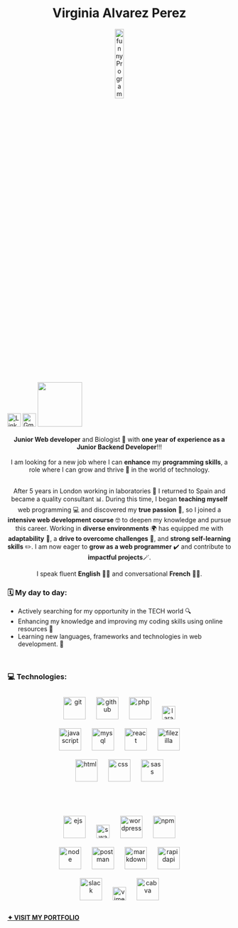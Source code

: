 <h1 align="center"> Virginia Alvarez Perez </h1> 


  <!-- <h2 align="center""> ** 🏜️ HI THERE!😎 **  </h2>-->
 
  <p align="center" >
    <img src="https://github.com/virchaca/virchaca/assets/139872250/d04701cd-2bb9-4752-8c8d-15f92d3fdb46" alt="funnyProgrammer" width="20%">
  </p> 

 <div>
   <a target="_blank" href="https://www.linkedin.com/in/virginia-alvarezperez/" rel="nofollow"><img src="./images/linkedin.png" alt="LinkedIn"  style="width: 30px" style="margin-right: 40px"></a> 
   <a target="_blank" href="mailto:virginia.alvarez82@gmail.com"><img src="./images/gmailR.png" alt="Gmail" style="width: 30px;"></a>
   <a target="_blank" href="https://virchaca.github.io/portfolio/"> <img style="width: 100px" src="https://github.com/user-attachments/assets/542da6b0-1897-4873-bab1-40cf8b45984c"></a>    
 </div>
 <br>

 

<!-- <a target="_blank" href="https://virchaca.github.io/portfolio/" style="color: green; text-decoration: none;">VISIT MY PORTFOLIO </a><span>✨</span>
<img src="./images/portfolio.png" alt="" style="width: 30px;">-->


<!-- 
<div> 
<h2 align="center">
  ** 🏜️ HI THERE!😎 ** </h2> <span >
  <img src="https://github.com/virchaca/virchaca/assets/139872250/d04701cd-2bb9-4752-8c8d-15f92d3fdb46" alt="funnyProgrammer" width="50%">
</span>
</div> -->
 

<div align="center">
<strong>Junior Web developer</strong> and Biologist 🍃  with <strong>one year of experience as a Junior Backend Developer</strong>!!! 
</div>
<br>
<div align="center">
I am looking for a new job where I can <strong>enhance</strong> my <strong>programming skills</strong>, a role where I can grow and thrive 🚀 in the world of technology. 
</div>
<br>

<p align="center" padding-inline="40px">
After 5 years in London working in laboratories 🧪 I returned to Spain and became a quality consultant 📊. During this time, I began <strong>teaching myself</strong> web programming 💻 and discovered my <strong>true passion</strong> 💚, so I joined a <strong> intensive web development course</strong> 🤓 to deepen my knowledge and pursue this career. 
Working in <strong>diverse environments</strong> 🌍 has equipped me with <strong>adaptability</strong> 🔄, a <strong>drive to overcome challenges</strong> 🚀, and <strong>strong self-learning skills</strong> ✏️.
I am now eager to <strong>grow as a web programmer</strong> ✔️ and contribute to <strong>impactful projects</strong>🪄.</p> 

<p align="center">
I speak fluent <strong>English</strong> 💂‍♀️  and conversational <strong>French</strong> 🧀🗼.
</p>


<h3>🗓️ My day to day: </h3>

- Actively searching for my opportunity in the TECH world 🔍 
- Enhancing my knowledge and improving my coding skills using online resources  🧠 
- Learning new languages, frameworks and technologies in web development. 🦾
 
<br>

<h3>💻 Technologies:</h3>

<div align="center" style="padding-inline: 80px; margin: 20px"> 
  <img src="./images/git.png" alt="git" style="width: 50px; padding: 10px"/>
  <img src="./images/github.png" alt="github" style="width: 50px; padding: 10px"/>
  <img src="./images/php.png" alt="php" style="width: 50px; padding: 10px">
  <img src="./images/laravel.png" alt="laravel" style="width: 30px; padding: 10px">
  <img src="./images/js2.png" alt="javascript" style="width: 50px; padding: 10px">
  <img src="./images/mysql.png" alt="mysql" style="width: 50px; padding: 10px">
  <img src="./images/react_original_wordmark_logo_icon_146375.png" alt="react" style="width: 50px; padding: 10px">
  <img src="./images/filezilla.png" alt="filezilla" style="width: 50px; padding: 10px">
  <img src="./images/html.png" alt="html" style="width: 50px; padding: 10px">
  <img src="./images/css.png" alt="css" style="width: 50px; padding: 10px">
  <img src="./images/sass.png" alt="sass" style="width: 50px; padding: 10px">
</div>

<br>

<div align="center" style="padding-inline: 80px; margin: 20px"> 
  <img src="./images/ejs.png" alt="ejs" style="width: 50px; padding: 10px">
  <img src="./images/swagger.png" alt="swagger" style="width: 30px; padding: 10px">
  <img src="./images/wordpress.png" alt="wordpress" style="width: 50px; padding: 10px">
  <img src="./images/npm.png" alt="npm" style="width: 50px; padding: 10px">
  <img src="./images/node.png" alt="node" style="width: 50px; padding: 10px">
  <img src="./images/postman.png" alt="postman" style="width: 50px; padding: 10px">
  <img src="./images/markdown.png" alt="markdown" style="width: 50px; padding: 10px">
  <img src="./images/rapidapi.png" alt="rapidapi" style="width: 50px; padding: 10px">
  <img src="./images/slack.png" alt="slack" style="width: 50px; padding: 10px">
  <img src="./images/vimeo.png" alt="vimeo" style="width: 30px; padding: 10px">
  <img src="./images/canva.png" alt="cabva" style="width: 50px; padding: 10px"> 
</div>


  #### [✦ VISIT MY PORTFOLIO](https://virchaca.github.io/portfolio/) 




<!--<h3> 🌐 Contact me:</h3>
  
####  🌐 Contact me on: <a target="_blank" href="https://www.linkedin.com/in/virginia-alvarezperez/" rel="nofollow"><img src="./images/linkedin.png" alt="LinkedIn"  style="width: 30px;"></a> <span> or </span> <a target="_blank" href="mailto:virginia.alvarez82@gmail.com"><img src="./images/gmailR.png" alt="Gmail" style="width: 20px;"></a>
<a target="_blank" href="mailto:virginia.alvarez82@gmail.com" color="green" text-decoration="none"><img src="./images/gmailR.png" alt="Gmail" style="width: 20px;"> virginia.alvarez82@gmail.com</a>-->




<!-- 
<p align="right">
  <img src="https://github.com/virchaca/virchaca/assets/139872250/d04701cd-2bb9-4752-8c8d-15f92d3fdb46" alt="funnyProgrammer">
</p> -->

